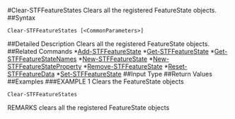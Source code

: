 #Clear-STFFeatureStates
Clears all the registered FeatureState objects.
##Syntax
```Clear-STFFeatureStates [<CommonParameters>]
```
##Detailed Description
Clears all the registered FeatureState objects.
##Related Commands
*[Add-STFFeatureState](Add-STFFeatureState)
*[Get-STFFeatureState](Get-STFFeatureState)
*[Get-STFFeatureStateNames](Get-STFFeatureStateNames)
*[New-STFFeatureState](New-STFFeatureState)
*[New-STFFeatureStateProperty](New-STFFeatureStateProperty)
*[Remove-STFFeatureState](Remove-STFFeatureState)
*[Reset-STFFeatureData](Reset-STFFeatureData)
*[Set-STFFeatureState](Set-STFFeatureState)
##Input Type
##Return Values
##Examples
###EXAMPLE 1 Clears the FeatureState objects
```Clear-STFFeatureStates
```
REMARKS
clears all the registered FeatureState objects
